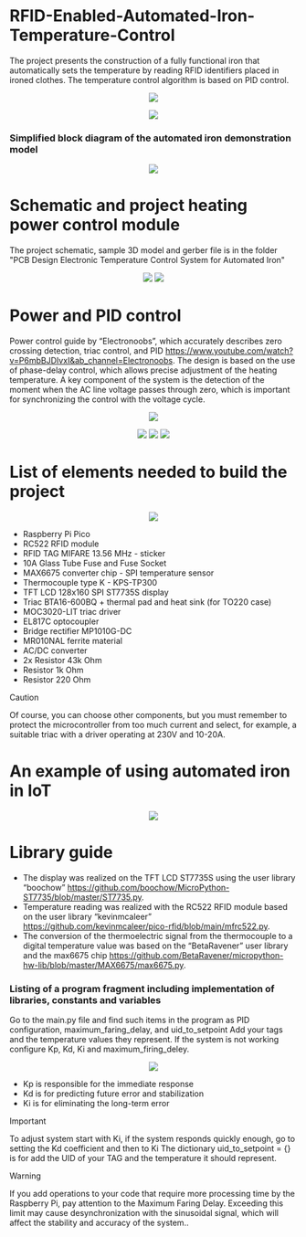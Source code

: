 # RFID-Enabled-Automated-Iron-Temperature-Control

The project presents the construction of a fully functional iron that automatically sets the temperature by reading RFID identifiers placed in ironed clothes. The temperature control algorithm is based on PID control.
<p align="center">
  <img src="https://github.com/user-attachments/assets/d4ed9dc0-e8c1-4179-bdef-a33d72f8b425">
</p>
<p align="center">
  <img src="https://github.com/user-attachments/assets/8aab20bf-c929-4ce9-ae06-862c8b10b950">
</p>

### Simplified block diagram of the automated iron demonstration model

<p align="center">
  <img src="https://github.com/user-attachments/assets/ecc0c315-ce39-46e9-818b-9561bd2f1921">
</p>

# Schematic and project heating power control module
The project schematic, sample 3D model and gerber file is in the folder "PCB Design Electronic Temperature Control System for Automated Iron"
<p align="center">
  <img src="https://github.com/user-attachments/assets/1409585e-9fe1-43e5-a72e-cab69f359077">
  <img src="https://github.com/user-attachments/assets/8e4f7270-c5d8-43d3-9067-631738742f07">
</p>

# Power and PID control

Power control guide by “Electronoobs”, which accurately describes zero crossing detection, triac control, and PID https://www.youtube.com/watch?v=P6mbBJDIvxI&ab_channel=Electronoobs. 
The design is based on the use of phase-delay control, which allows precise adjustment of the heating temperature. A key component of the system is the detection of the moment when the AC line voltage passes through zero, which is important for synchronizing the control with the voltage cycle.
<p align="center">
  <img src="https://github.com/user-attachments/assets/d9746f44-6ded-443f-8944-6878a1418bd3">
</p>
<p align="center">
  <img src="https://github.com/user-attachments/assets/f6fe8c1e-ad30-462f-878b-743e11e43f99">
  <img src="https://github.com/user-attachments/assets/23aac976-357b-4ec9-88b5-69a84c59b32c">
  <img src="https://github.com/user-attachments/assets/bf14816c-53ea-4296-b89a-5f5566fb2242">
</p>

# List of elements needed to build the project

<p align="center">
  <img src="https://github.com/user-attachments/assets/f0798c2c-b4db-4ef2-8f07-f5ab6efee7ca">
</p>

- Raspberry Pi Pico
- RC522 RFID module
- RFID TAG MIFARE 13.56 MHz - sticker
- 10A Glass Tube Fuse and Fuse Socket
- MAX6675 converter chip - SPI temperature sensor
- Thermocouple type K - KPS-TP300
- TFT LCD 128x160 SPI ST7735S display
- Triac BTA16-600BQ + thermal pad and heat sink (for TO220 case)
- MOC3020-LIT triac driver
- EL817C optocoupler
- Bridge rectifier MP1010G-DC
- MR010NAL ferrite material
- AC/DC converter
- 2x Resistor 43k Ohm
- Resistor 1k Ohm
- Resistor 220 Ohm

> [!CAUTION]
> Of course, you can choose other components, but you must remember to protect the microcontroller from too much current and select, for example, a suitable triac with a driver operating at 230V and 10-20A.

# An example of using automated iron in IoT
<p align="center">
  <img src="https://github.com/user-attachments/assets/d454ec80-646d-402d-bd42-c17971e1c51a">
</p>

# Library guide

- The display was realized on the TFT LCD ST7735S using the user library “boochow” https://github.com/boochow/MicroPython-ST7735/blob/master/ST7735.py.
- Temperature reading was realized with the RC522 RFID module based on the user library “kevinmcaleer” https://github.com/kevinmcaleer/pico-rfid/blob/main/mfrc522.py.
- The conversion of the thermoelectric signal from the thermocouple to a digital temperature value was based on the
“BetaRavener” user library and the max6675 chip https://github.com/BetaRavener/micropython-hw-lib/blob/master/MAX6675/max6675.py.

### Listing of a program fragment including implementation of libraries, constants and variables

Go to the main.py file and find such items in the program as PID configuration, maximum_faring_delay, and uid_to_setpoint
Add your tags and the temperature values ​​they represent. If the system is not working configure Kp, Kd, ​​Ki and maximum_firing_deley.
<p align="center">
  <img src="https://github.com/user-attachments/assets/8d394e15-2927-41f8-8645-64bd6f782bf2">
</p>

- Kp is responsible for the immediate response 
- Kd is for predicting future error and stabilization
- Ki is for eliminating the long-term error

> [!IMPORTANT]
> To adjust system start with Ki, if the system responds quickly enough, go to setting the Kd coefficient and then to Ki
> The dictionary uid_to_setpoint = {} is for add the UID of your TAG and the temperature it should represent.

> [!WARNING]
> If you add operations to your code that require more processing time by the Raspberry Pi, pay attention to the Maximum Faring Delay. Exceeding this limit may cause desynchronization with the sinusoidal signal, which will affect the stability and accuracy of the system..
